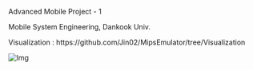<p>Advanced Mobile Project - 1</p>
<p>Mobile System Engineering, Dankook Univ.</p>
<p>Visualization : https://github.com/Jin02/MipsEmulator/tree/Visualization</p>

![Img](https://i.imgur.com/E3dPeLA.jpg)
